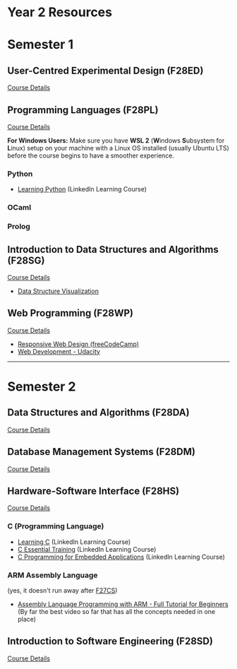 # Year 2 Resources


# Semester 1

## User-Centred Experimental Design (F28ED)

[Course Details](https://www.hw.ac.uk/documents/pams/202122/F28ED_202122.pdf)

## Programming Languages (F28PL)
[Course Details](https://www.hw.ac.uk/documents/pams/202122/F28PL_202122.pdf)

**For Windows Users:** Make sure you have **WSL 2** (**W**indows **S**ubsystem for **L**inux) setup on your machine with a Linux OS installed (usually Ubuntu LTS) before the course begins to have a smoother experience.

### Python
- [Learning Python](https://www.linkedin.com/learning/learning-python-14393370?u=2374954) (LinkedIn Learning Course)

### OCaml


### Prolog

## Introduction to Data Structures and Algorithms (F28SG)
[Course Details](https://www.hw.ac.uk/documents/pams/202122/F28SG_202122.pdf)
- [Data Structure Visualization](https://www.cs.usfca.edu/~galles/visualization/Algorithms.html)

## Web Programming (F28WP)
[Course Details](https://www.hw.ac.uk/documents/pams/202122/F28WP_202122.pdf)

- [Responsive Web Design (freeCodeCamp)](https://www.freecodecamp.org/learn/2022/responsive-web-design/)
- [Web Development - Udacity](https://www.youtube.com/playlist?list=PLAwxTw4SYaPlLXUhUNt1wINWrrH9axjcI)

---

# Semester 2

## Data Structures and Algorithms (F28DA)
[Course Details](https://www.hw.ac.uk/documents/pams/202122/F28DA_202122.pdf)

## Database Management Systems (F28DM)
[Course Details](https://www.hw.ac.uk/documents/pams/202122/F28DM_202122.pdf)

## Hardware-Software Interface (F28HS)
[Course Details](https://www.hw.ac.uk/documents/pams/202122/F28HS_202122.pdf)

### C (Programming Language)
- [Learning C](https://www.linkedin.com/learning/learning-c-5?u=2374954) (LinkedIn Learning Course)
- [C Essential Training](https://www.linkedin.com/learning/c-essential-training?u=2374954) (LinkedIn Learning Course)
- [C Programming for Embedded Applications](https://www.linkedin.com/learning/c-programming-for-embedded-applications-14537235?u=2374954) (LinkedIn Learning Course)

### ARM Assembly Language
(yes, it doesn't run away after [F27CS](Year1.md#introduction-to-computer-systems-f27cs))
- [Assembly Language Programming with ARM - Full Tutorial for Beginners](https://www.youtube.com/watch?v=gfmRrPjnEw4&t=8236s)<br>
(By far the best video so far that has all the concepts needed in one place)

## Introduction to Software Engineering (F28SD)
[Course Details](https://www.hw.ac.uk/documents/pams/202122/F28SD_202122.pdf)

